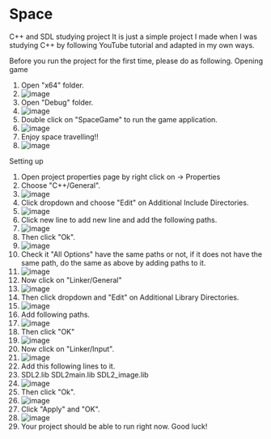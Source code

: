 # Space
C++ and SDL studying project
It is just a simple project I made when I was studying C++ by following YouTube tutorial and adapted in my own ways.

Before you run the project for the first time, please do as following.
Opening game
1. Open "x64" folder.
2. ![image](https://github.com/user-attachments/assets/df1105de-5216-430e-a011-e4a46fe14ef0)
3. Open "Debug" folder.
4. ![image](https://github.com/user-attachments/assets/fa363f7b-f75c-4291-946c-1f6c5b4643ad)
5. Double click on "SpaceGame" to run the game application.
6. ![image](https://github.com/user-attachments/assets/7803ce6a-a060-468c-b3c0-400724e00533)
7. Enjoy space travelling!!
8. ![image](https://github.com/user-attachments/assets/21f5e91e-5a77-4f02-9c0f-6b2115c36b41)


Setting up
1. Open project properties page by right click on <Project Name> -> Properties
2. Choose "C++/General".
3. ![image](https://github.com/user-attachments/assets/c86e8b7e-bdd0-4f2c-a05c-71c7ed8c9c72)
4. Click dropdown and choose "Edit" on Additional Include Directories.
5. ![image](https://github.com/user-attachments/assets/73b73697-f8a0-4ed1-8055-a3d09c7905cf)
6. Click new line to add new line and add the following paths.
7. ![image](https://github.com/user-attachments/assets/634d0f0f-4681-425d-b494-e2b9e477b5a6)
8. Then click "Ok".
9. ![image](https://github.com/user-attachments/assets/cefe98f6-605d-4c58-87e0-6a5c7cb334de)
10. Check it "All Options" have the same paths or not, if it does not have the same path, do the same as above by adding paths to it.
11. ![image](https://github.com/user-attachments/assets/819d03c1-7208-4a80-b9de-c432478c72b6)
12. Now click on "Linker/General"
13. ![image](https://github.com/user-attachments/assets/dcdf8c59-db10-45ad-a654-ec3f655e257b)
14. Then click dropdown and "Edit" on Additional Library Directories.
15. ![image](https://github.com/user-attachments/assets/90c82413-f3c0-482a-a9af-2d65fce093bf)
16. Add following paths.
17. ![image](https://github.com/user-attachments/assets/d7395b62-01b5-46fb-8951-c75f8d48e63b)
18. Then click "OK"
19. ![image](https://github.com/user-attachments/assets/6f95c1ec-37a5-4894-86b3-147405f4c7d7)
20. Now click on "Linker/Input".
21. ![image](https://github.com/user-attachments/assets/c9ed3623-596d-4dfb-a932-7def060ea79d)
22. Add this following lines to it.
23. SDL2.lib
SDL2main.lib
SDL2_image.lib
24. ![image](https://github.com/user-attachments/assets/e59ed4b5-0d13-46e8-a526-13cd7ceae33b)
25. Then click "Ok".
26. ![image](https://github.com/user-attachments/assets/73824e5b-2e25-4c0f-9379-e186c2559ea0)
27. Click "Apply" and "OK".
28. ![image](https://github.com/user-attachments/assets/c25a9d18-98e8-4323-8095-97f07f042a33)
29. Your project should be able to run right now. Good luck!
